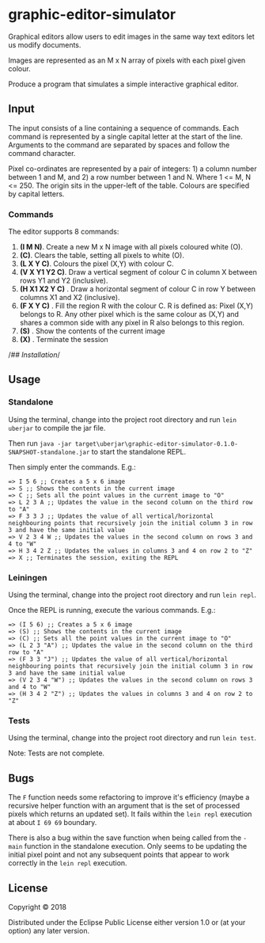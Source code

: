 # graphic-editor-simulator

Graphical editors allow users to edit images in the same way text editors let us modify documents.

Images are represented as an M x N array of pixels with each pixel given colour.

Produce a program that simulates a simple interactive graphical editor.

## Input

The input consists of a line containing a sequence of commands. Each command is represented by a single capital letter at the start of the line. Arguments to the command are separated by spaces and follow the command character.

Pixel co-ordinates are represented by a pair of integers: 1) a column number between 1 and M, and 2) a row number between 1 and N. Where 1 <= M, N <= 250. The origin sits in the upper-left of the table. Colours are specified by capital letters.

### Commands
The editor supports 8 commands:
1. **(I M N)**. Create a new M x N image with all pixels coloured white (O).
2. **(C)**. Clears the table, setting all pixels to white (O).
3. **(L X Y C)**. Colours the pixel (X,Y) with colour C.
4. **(V X Y1 Y2 C)**. Draw a vertical segment of colour C in column X between rows Y1 and Y2
(inclusive).
5. **(H X1 X2 Y C)** . Draw a horizontal segment of colour C in row Y between columns X1 and X2
(inclusive).
6. **(F X Y C)** . Fill the region R with the colour C. R is defined as: Pixel (X,Y) belongs to R. Any other
pixel which is the same colour as (X,Y) and shares a common side with any pixel in R also
belongs to this region.
7. **(S)** . Show the contents of the current image
8. **(X)** . Terminate the session

/*## Installation*/

## Usage

### Standalone

Using the terminal, change into the project root directory and run `lein uberjar` to compile the jar file.

Then run `java -jar target\uberjar\graphic-editor-simulator-0.1.0-SNAPSHOT-standalone.jar` to start the standalone REPL.

Then simply enter the commands. E.g.:

```
=> I 5 6 ;; Creates a 5 x 6 image
=> S ;; Shows the contents in the current image
=> C ;; Sets all the point values in the current image to "O"
=> L 2 3 A ;; Updates the value in the second column on the third row to "A"
=> F 3 3 J ;; Updates the value of all vertical/horizontal neighbouring points that recursively join the initial column 3 in row 3 and have the same initial value
=> V 2 3 4 W ;; Updates the values in the second column on rows 3 and 4 to "W"
=> H 3 4 2 Z ;; Updates the values in columns 3 and 4 on row 2 to "Z"
=> X ;; Terminates the session, exiting the REPL
```

### Leiningen

Using the terminal, change into the project root directory and run `lein repl`.

Once the REPL is running, execute the various commands. E.g.:

```
=> (I 5 6) ;; Creates a 5 x 6 image
=> (S) ;; Shows the contents in the current image
=> (C) ;; Sets all the point values in the current image to "O"
=> (L 2 3 "A") ;; Updates the value in the second column on the third row to "A"
=> (F 3 3 "J") ;; Updates the value of all vertical/horizontal neighbouring points that recursively join the initial column 3 in row 3 and have the same initial value
=> (V 2 3 4 "W") ;; Updates the values in the second column on rows 3 and 4 to "W"
=> (H 3 4 2 "Z") ;; Updates the values in columns 3 and 4 on row 2 to "Z"
```

### Tests

Using the terminal, change into the project root directory and run `lein test`.

Note: Tests are not complete.

## Bugs

The `F` function needs some refactoring to improve it's efficiency (maybe a recursive helper function with an argument that is the set of processed pixels which returns an updated set). It fails within the `lein repl` execution at about `I 69 69` boundary.

There is also a bug within the save function when being called from the `-main` function in the standalone execution. Only seems to be updating the initial pixel point and not any subsequent points that appear to work correctly in the `lein repl` execution.

## License

Copyright © 2018

Distributed under the Eclipse Public License either version 1.0 or (at your option) any later version.
